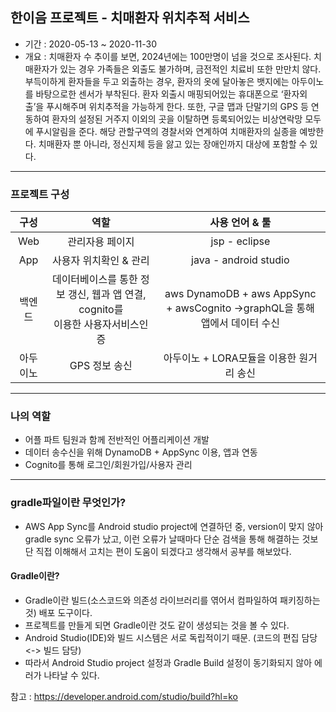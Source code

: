 <h2> 한이음 프로젝트 - 치매환자 위치추적 서비스 </h2>

 - 기간 : 2020-05-13 ~ 2020-11-30
 - 개요 : 치매환자 수 추이를 보면, 2024년에는 100만명이 넘을 것으로 조사된다. 치매환자가 있는 경우 가족들은 외출도 불가하며, 금전적인 치료비 또한 만만치 않다. 
 부득이하게 환자들을 두고 외출하는 경우, 환자의 옷에 달아놓은 뱃지에는 아두이노를 바탕으로한 센서가 부착된다. 환자 외출시 매핑되어있는 휴대폰으로 ‘환자외출’을 푸시해주며 위치추적을 가능하게 한다.
 또한, 구글 맵과 단말기의 GPS 등 연동하여 환자의 설정된 거주지 이외의 곳을 이탈하면 등록되어있는 비상연락망 모두에 푸시알림을 준다. 해당 관할구역의 경찰서와 연계하여 치매환자의 실종을 예방한다.
 치매환자 뿐 아니라, 정신지체 등을 앓고 있는 장애인까지 대상에 포함할 수 있다.
 
 ---
<h3> 프로젝트 구성 </h3> 

| 구성 | 역할 | 사용 언어 & 툴 |
|:------------:|:-----------------:|:-----------------:|
| Web | 관리자용 페이지 | jsp - eclipse |
| App | 사용자 위치확인 & 관리 | java - android studio |
| 백엔드 | 데이터베이스를 통한 정보 갱신, 웹과 앱 연결, cognito를<br> 이용한 사용자서비스인증 | aws DynamoDB + aws AppSync + awsCognito ->graphQL을 통해 앱에서 데이터 수신 |
| 아두이노 | GPS 정보 송신 | 아두이노 + LORA모듈을 이용한 원거리 송신 |

---

 <h3> 나의 역할 </h3>
 
  - 어플 파트 팀원과 함께 전반적인 어플리케이션 개발<br>
  - 데이터 송수신을 위해 DynamoDB + AppSync 이용, 앱과 연동<br>
  - Cognito를 통해 로그인/회원가입/사용자 관리<br>

---

 <h3> gradle파일이란 무엇인가? </h3>
 
 - AWS App Sync를 Android studio project에 연결하던 중, version이 맞지 않아 gradle sync 오류가 났고, 이런 오류가 날때마다 단순 검색을 통해 해결하는 것보단 직접 이해해서 고치는 편이 도움이 되겠다고 생각해서 공부를 해보았다.
 
 <h4> Gradle이란? </h4>
 
  - Gradle이란 빌드(소스코드와 의존성 라이브러리를 엮어서 컴파일하여 패키징하는 것) 배포 도구이다.
  - 프로젝트를 만들게 되면 Gradle이란 것도 같이 생성되는 것을 볼 수 있다.
  - Android Studio(IDE)와 빌드 시스템은 서로 독립적이기 때문. (코드의 편집 담당 <-> 빌드 담당)
  - 따라서 Android Studio project 설정과 Gradle Build 설정이 동기화되지 않아 에러가 나타날 수 있다.
  
  참고 : https://developer.android.com/studio/build?hl=ko
